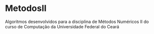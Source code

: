 # MetodosII
Algoritmos desenvolvidos para a disciplina de Métodos Numéricos II do curso de Computação da Universidade Federal do Ceará
